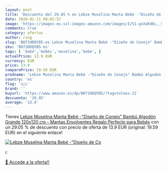 ```yaml
---
layout: post
title: 'Descuento del 29.05 % en Lebze Muselina Manta Bebé -"Diseño de Co'
date: 2020-01-11 09:02:57
image: 'https://images-eu.ssl-images-amazon.com/images/I/51-gxXaKdbL._SL400_.jpg'
comments: true
category: ofertas
author: ring
slug: 'B071HDQYB5-es Lebze Muselina Manta Bebé -"Diseño de Conejo" Bambú...'
sku: 'B071HDQYB5-es'
tags: [ 'bebé','bebés','muselina','bebé', ]
actualPrice: 13.9 EUR
currency: EUR
price: 13.9
comparePrice: 19.59 EUR
prodname: 'Lebze Muselina Manta Bebé -"Diseño de Conejo" Bambú Algodón Grande 120x120 cm - Mantas Envolventes Regalo Perfecto para Bebés'
country: 'es'
flag: '🇪🇸'
brand: ''
buyurl: 'https://www.amazon.es/dp/B071HDQYB5/?tag=tolees-21'
descuento: '29.05'
average: '13.9'
---
```


Tienes [Lebze Muselina Manta Bebé -"Diseño de Conejo" Bambú Algodón Grande 120x120 cm - Mantas Envolventes Regalo Perfecto para Bebés](https://www.amazon.es/dp/B071HDQYB5/?tag=tolees-21) con un 29.05 % de descuento con precio de oferta de 13.9 EUR (original: 19.59 EUR) en el siguiente enlace!

[![Lebze Muselina Manta Bebé -"Diseño de Co](https://images-eu.ssl-images-amazon.com/images/I/51-gxXaKdbL._SL400_.jpg)](https://www.amazon.es/dp/B071HDQYB5/?tag=tolees-21)

ℹ️:


[🛒 Accede a la oferta!!](https://www.amazon.es/dp/B071HDQYB5/?tag=tolees-21)
